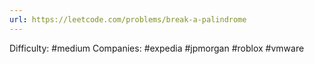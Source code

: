 ```yaml
---
url: https://leetcode.com/problems/break-a-palindrome
---
```


Difficulty: #medium
Companies: #expedia #jpmorgan #roblox #vmware